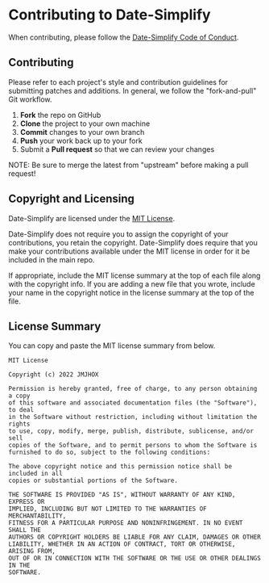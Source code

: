 Contributing to Date-Simplify
=========================================

 When contributing, please follow the [Date-Simplify Code of Conduct](CODE_OF_CONDUCT.md).


Contributing
------------

Please refer to each project's style and contribution guidelines for submitting patches and additions. In general, we follow the "fork-and-pull" Git workflow.

 1. **Fork** the repo on GitHub
 2. **Clone** the project to your own machine
 3. **Commit** changes to your own branch
 4. **Push** your work back up to your fork
 5. Submit a **Pull request** so that we can review your changes

NOTE: Be sure to merge the latest from "upstream" before making a pull request!

Copyright and Licensing
-----------------------

Date-Simplify are licensed under the [MIT License](https://opensource.org/licenses/MIT).

Date-Simplify does not require you to assign the copyright of your contributions, you retain the copyright. Date-Simplify does require that you make your contributions available under the MIT license in order for it be included in the main repo.

If appropriate, include the MIT license summary at the top of each file along with the copyright info. If you are adding a new file that you wrote, include your name in the copyright notice in the license summary at the top of the file.

## License Summary

You can copy and paste the MIT license summary from below.

```
MIT License

Copyright (c) 2022 JMJHOX

Permission is hereby granted, free of charge, to any person obtaining a copy
of this software and associated documentation files (the "Software"), to deal
in the Software without restriction, including without limitation the rights
to use, copy, modify, merge, publish, distribute, sublicense, and/or sell
copies of the Software, and to permit persons to whom the Software is
furnished to do so, subject to the following conditions:

The above copyright notice and this permission notice shall be included in all
copies or substantial portions of the Software.

THE SOFTWARE IS PROVIDED "AS IS", WITHOUT WARRANTY OF ANY KIND, EXPRESS OR
IMPLIED, INCLUDING BUT NOT LIMITED TO THE WARRANTIES OF MERCHANTABILITY,
FITNESS FOR A PARTICULAR PURPOSE AND NONINFRINGEMENT. IN NO EVENT SHALL THE
AUTHORS OR COPYRIGHT HOLDERS BE LIABLE FOR ANY CLAIM, DAMAGES OR OTHER
LIABILITY, WHETHER IN AN ACTION OF CONTRACT, TORT OR OTHERWISE, ARISING FROM,
OUT OF OR IN CONNECTION WITH THE SOFTWARE OR THE USE OR OTHER DEALINGS IN THE
SOFTWARE.
```
